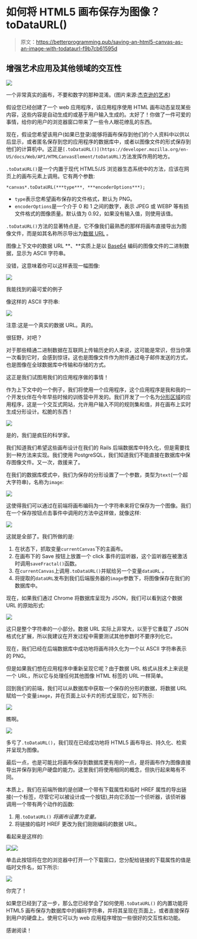 # 如何将 HTML5 画布保存为图像？toDataURL()

> 原文：<https://betterprogramming.pub/saving-an-html5-canvas-as-an-image-with-todataurl-f9b7cb61595d>

## 增强艺术应用及其他领域的交互性

![](img/814157c67da0ca06650a440c1657660b.png)

一个非常真实的画布，不要和数字的那种混淆。(图片来源:[杰克逊的艺术](https://www.jacksonsart.com/blog/2018/09/12/how-to-use-canvas-wedges-that-come-with-a-canvas-or-stretcher-bars/))

假设您已经创建了一个 web 应用程序，该应用程序使用 HTML 画布动态呈现某些内容，这些内容是自动生成的或基于用户输入生成的。太好了！你做了一件可爱的事情，给你的用户的浏览器窗口带来了一些令人眼花缭乱的东西。

现在，假设您希望该用户(如果已登录)能够将画布保存到他们的个人资料中以供以后显示，或者匿名保存到您的应用程序的数据库中，或者以图像文件的形式保存到他们的计算机中。这正是`[.toDataURL()](https://developer.mozilla.org/en-US/docs/Web/API/HTMLCanvasElement/toDataURL)`方法发挥作用的地方。

`.toDataURL()`是一个内置于现代 HTML5/JS 浏览器生态系统中的方法，应该在网页上的画布元素上调用。它有两个参数:

```
*canvas*.toDataURL(***type***, ***encoderOptions***);
```

*   `type`表示您希望画布保存的文件格式，默认为 PNG。
*   `encoderOptions`是一个介于 0 和 1 之间的数字，表示 JPEG 或 WEBP 等有损文件格式的图像质量。默认值为 0.92，如果没有输入值，则使用该值。

`.toDataURL()`方法的显著特点是，它不像我们最熟悉的那样将画布直接导出为图像文件，而是如其名称所示导出为[数据 URL](https://developer.mozilla.org/en-US/docs/Web/HTTP/Basics_of_HTTP/Data_URIs) 。

图像上下文中的数据 URL **、**实质上是以 [Base64](https://en.wikipedia.org/wiki/Base64) 编码的图像文件的二进制数据，显示为 ASCII 字符串。

没错，这意味着你可以这样表现一幅图像:

![](img/f9f6cf1cb3a737eddece4a82bfa8fa36.png)

我能找到的最可爱的例子

像这样的 ASCII 字符串:

![](img/54b4260c11b3f40fc711353b44b108dc.png)

注意:这是一个真实的数据 URL。真的。

很狂野，对吧？

对于那些精通二进制数据在互联网上传输历史的人来说，这可能是常识，但当你第一次看到它时，会感到惊讶。这也是图像文件作为附件通过电子邮件发送的方式，也是图像在全球数据库中传输和存储的方式。

这正是我们试图用我们的应用程序做的事情！

作为上下文中的一个例子，我们将使用一个应用程序，这个应用程序是我和我的一个开发伙伴在今年早些时候的训练营中开发的。我们开发了一个名为[分形区域](https://thefractal.zone/)的应用程序，这是一个交互式网站，允许用户输入不同的规则集和值，并在画布上实时生成分形设计。松脆的东西！

![](img/9f60d96c7baf34dab0923d8e410dd2e0.png)

是的，我们是疯狂的科学家。

我们知道我们希望这些画布设计在我们的 Rails 后端数据库中持久化，但是需要找到一种方法来实现。我们使用 PostgreSQL，我们知道我们不能直接在数据库中保存图像文件。又一次，救援来了。

在我们的数据库模式中，我们为保存的分形设置了一个参数，类型为`text`(一个超大字符串)，名称为`image`:

![](img/06fbe8578ff6981082351b4165db7d10.png)

这使得我们可以通过在前端将画布编码为一个字符串来将它保存为一个图像。我们在一个保存按钮点击事件中调用的方法中这样做，就像这样:

![](img/fecd6c143a93e4947b66a5b9997f58c8.png)

这就是全部了。我们所做的是:

1.  在状态下，抓取变量`currentCanvas`下的主画布。
2.  在画布下的 Save 按钮上放置一个 click 事件的监听器，这个监听器在被激活时调用`saveFractal()`函数。
3.  在`currentCanvas`上调用`.toDataURL()`并赋给另一个变量`dataURL` *。*
4.  将提取的`dataURL`发布到我们后端服务器的`image`参数下，将图像保存在我们的数据库中。

现在，如果我们通过 Chrome 将数据库呈现为 JSON，我们可以看到这个数据 URL 的原始形式:

![](img/abd90ced0303936613d72d25db49b3a4.png)

这只是整个字符串的一小部分。数据 URL 实际上非常大，以至于它重载了 JSON 格式化扩展，所以我建议在开发过程中需要测试其他参数时不要序列化它。

现在，我们已经在后端数据库中成功地将画布持久化为一个以 ASCII 字符串表示的 PNG。

但是如果我们想在应用程序中重新呈现它呢？由于数据 URL 格式从技术上来说是一个 URL，所以它与处理任何其他图像 HTML 标签的 URL 一样简单。

回到我们的前端，我们可以从数据库中获取一个保存的分形的数据，将数据 URL 赋给一个变量`image`，并在页面上以卡片的形式呈现它，如下所示:

![](img/9e5da70e557661337e4b6ddddb1f75b6.png)

瞧啊。

![](img/0a03962bb0e204d0d71e32780b868f59.png)

多亏了`.toDataURL()`，我们现在已经成功地将 HTML5 画布导出、持久化、检索并呈现为图像。

最后一点，也是可能比将画布保存到数据库更有用的一点，是将画布作为图像直接导出并保存到用户硬盘的能力。这里我们将使用相同的概念，但执行起来略有不同。

本质上，我们在前端所做的是创建一个带有下载属性和临时 HREF 属性的导出链接(一个标签，尽管它可以被设计成一个按钮),并向它添加一个侦听器，该侦听器调用一个带有两个动作的函数:

1.  用`.toDataURL()` *将画布设置为变量。*
2.  将链接的临时 HREF 更改为我们刚刚编码的数据 URL。

看起来是这样的:

![](img/1cdbe44171c2aa79aa0f404aed7a8df2.png)![](img/517ceb1f4aa6aa39495e8b08b2c30caa.png)

单击此按钮将在您的浏览器中打开一个下载窗口，您分配给链接的下载属性的值是临时文件名，如下所示:

![](img/6ff10a5973208810fa8894fa27ff91f8.png)

你完了！

如果您已经到了这一步，那么您已经学会了如何使用`.toDataURL()` 的内置功能将 HTML5 画布保存为数据库中的编码字符串，并将其呈现在页面上，或者直接保存到用户的硬盘上。使用它可以为 web 应用程序增加一些很好的交互性和功能。

感谢阅读！